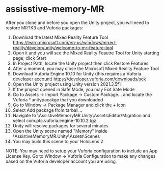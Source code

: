 # assisstive-memory-MR

After you clone and before you open the Unity project, you will need to restore MRTK3 and Vuforia packages:

1) Download the latest Mixed Reality Feature Tool https://learn.microsoft.com/en-us/windows/mixed-reality/develop/unity/welcome-to-mr-feature-tool
2) Open it and you will see the Mixed Reality Feautre Tool for Unity starting page; click Start
3) In Project Path, locate the Unity project then click Restore Features
4) After a moment, you may close the Microsoft Mixed Reality Feature Tool
5) Download Vuforia Engine 10.10 for Unity (this requires a Vuforia developer account) https://developer.vuforia.com/downloads/sdk
6) Open the Unity project using Unity version 2021.3.5f1
7) If the project opened in Safe Mode, you may Exit Safe Mode
8) Go to Assets -> Import Package -> Custom Package... and locate the Vuforia *.unitypacakge that you downloaded
9) Go to Window -> Package Manager and click the + icon
10) Select Add package from tarball...
11) Navigate to \AssistiveMemoryMR.Unity\Assets\Editor\Migration and select com.ptc.vuforia.engine-10.10.2.tgz
12) Unity will resolve packages for several minutes
13) Open the Unity scene named "Memory" inside \AssistiveMemoryMR.Unity\Assets\Scenes
14) You may build this scene to your HoloLens 2

NOTE: You may need to setup your Vuforia configuration to include an App License Key. Go to Window -> Vuforia Configuration to make any changes based on the Vuforia developer account you are using.
